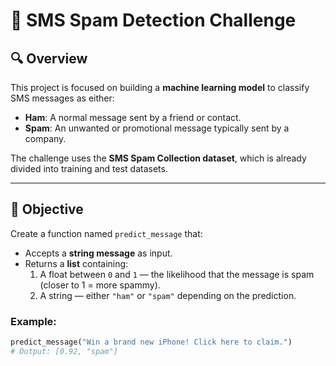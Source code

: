 # 📩 SMS Spam Detection Challenge

## 🔍 Overview

This project is focused on building a **machine learning model** to classify SMS messages as either:

- **Ham**: A normal message sent by a friend or contact.
- **Spam**: An unwanted or promotional message typically sent by a company.

The challenge uses the **SMS Spam Collection dataset**, which is already divided into training and test datasets.

---

## 🧠 Objective

Create a function named `predict_message` that:

- Accepts a **string message** as input.
- Returns a **list** containing:
  1. A float between `0` and `1` — the likelihood that the message is spam (closer to 1 = more spammy).
  2. A string — either `"ham"` or `"spam"` depending on the prediction.

### Example:
```python
predict_message("Win a brand new iPhone! Click here to claim.")
# Output: [0.92, "spam"]

